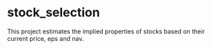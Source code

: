 # stock_selection
This project estimates the implied properties of stocks based on their current price, eps and nav.
